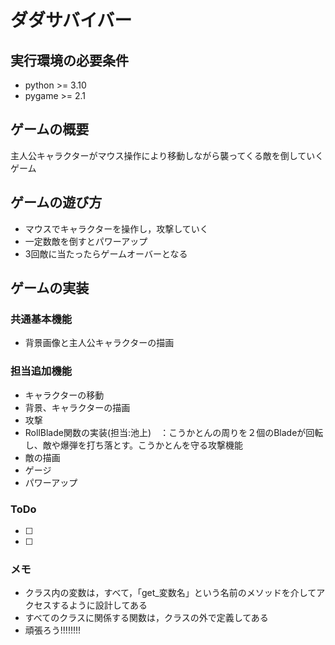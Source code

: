 # ダダサバイバー

## 実行環境の必要条件
* python >= 3.10
* pygame >= 2.1

## ゲームの概要
主人公キャラクターがマウス操作により移動しながら襲ってくる敵を倒していくゲーム

## ゲームの遊び方
* マウスでキャラクターを操作し，攻撃していく
* 一定数敵を倒すとパワーアップ
* 3回敵に当たったらゲームオーバーとなる

## ゲームの実装
### 共通基本機能
* 背景画像と主人公キャラクターの描画

### 担当追加機能
* キャラクターの移動
* 背景、キャラクターの描画
* 攻撃
* RollBlade関数の実装(担当:池上)　：こうかとんの周りを２個のBladeが回転し、敵や爆弾を打ち落とす。こうかとんを守る攻撃機能
* 敵の描画
* ゲージ
* パワーアップ

### ToDo
- [ ] 
- [ ] 

### メモ
* クラス内の変数は，すべて，「get_変数名」という名前のメソッドを介してアクセスするように設計してある
* すべてのクラスに関係する関数は，クラスの外で定義してある
* 頑張ろう!!!!!!!!